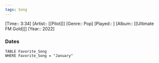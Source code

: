 ```yaml
---
tags: Song  
---
```

[Time:: 3:34]
[Artist:: [[Pilot]]]
[Genre:: Pop]
[Played:: ]
[Album:: [[Ultimate FM Gold]]]
[Year:: 2022]
### Dates
````dataview
TABLE Favorite_Song
WHERE Favorite_Song = "January"
````